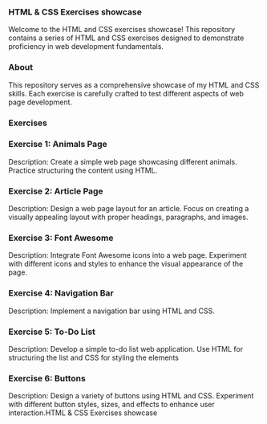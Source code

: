 ### HTML & CSS Exercises showcase
Welcome to the HTML and CSS exercises showcase! This repository contains a series of HTML and CSS exercises designed to demonstrate proficiency in web development fundamentals.

### About
This repository serves as a comprehensive showcase of my HTML and CSS skills. Each exercise is carefully crafted to test different aspects of web page development.

### Exercises
### Exercise 1: Animals Page
Description: Create a simple web page showcasing different animals. Practice structuring the content using HTML.

### Exercise 2: Article Page
Description: Design a web page layout for an article. Focus on creating a visually appealing layout with proper headings, paragraphs, and images.

### Exercise 3: Font Awesome
Description: Integrate Font Awesome icons into a web page. Experiment with different icons and styles to enhance the visual appearance of the page.

### Exercise 4: Navigation Bar
Description: Implement a navigation bar using HTML and CSS.

### Exercise 5: To-Do List
Description: Develop a simple to-do list web application. Use HTML for structuring the list and CSS for styling the elements

### Exercise 6: Buttons
Description: Design a variety of buttons using HTML and CSS. Experiment with different button styles, sizes, and effects to enhance user interaction.HTML & CSS Exercises showcase
